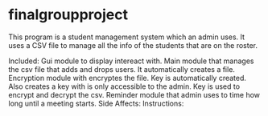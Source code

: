 # finalgroupproject

This program is a student management system which an admin uses. It uses a CSV file
to manage all the info of the students that are on the roster.

Included:
	Gui module to display intereact with.
	Main module that manages the csv file that adds and drops users.
		It automatically creates a file.
	Encryption module with encryptes the file.
		Key is automatically created.
		Also creates a key with is only accessible to the admin.
		Key is used to encrypt and decrypt the csv.
	Reminder module that admin uses to time how long until a meeting starts.
		Side Affects:
Instructions:



